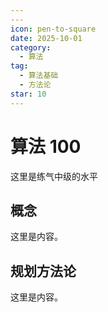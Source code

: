 ```yaml
---
---
icon: pen-to-square
date: 2025-10-01
category:
  - 算法
tag:
  - 算法基础
  - 方法论
star: 10
---
```


# 算法 100
这里是练气中级的水平
## 概念

这里是内容。

## 规划方法论

这里是内容。

